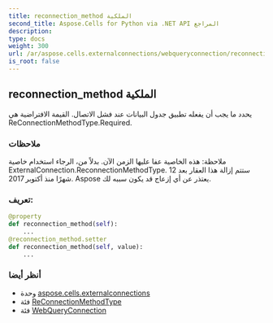 ```yaml
---
title: reconnection_method الملكية
second_title: Aspose.Cells for Python via .NET API المراجع
description:
type: docs
weight: 300
url: /ar/aspose.cells.externalconnections/webqueryconnection/reconnection_method/
is_root: false
---
```

##  reconnection_method الملكية

يحدد ما يجب أن يفعله تطبيق جدول البيانات عند فشل الاتصال.
القيمة الافتراضية هي ReConnectionMethodType.Required.

###  ملاحظات

 ملاحظة: هذه الخاصية عفا عليها الزمن الآن. بدلاً من،
الرجاء استخدام خاصية ExternalConnection.ReconnectionMethodType.
 ستتم إزالة هذا العقار بعد 12 شهرًا منذ أكتوبر 2017.
Aspose يعتذر عن أي إزعاج قد يكون سببه لك.
###  تعريف:
```python
@property
def reconnection_method(self):
    ...
@reconnection_method.setter
def reconnection_method(self, value):
    ...
```

###  أنظر أيضا
* وحدة [aspose.cells.externalconnections](../../)
* فئة [ReConnectionMethodType](/cells/python-net/ar/aspose.cells.externalconnections/reconnectionmethodtype)
* فئة [WebQueryConnection](/cells/python-net/ar/aspose.cells.externalconnections/webqueryconnection)

